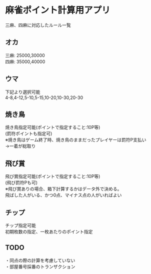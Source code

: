 # 麻雀ポイント計算用アプリ

三麻、四麻に対応したルール一覧

## オカ

三麻: 25000,30000  
四麻: 35000,40000

## ウマ

下記より選択可能  
4-8,4-12,5-10,5-15,10-20,10-30,20-30

## 焼き鳥

焼き鳥指定可能(ポイントで指定すること:10P等)  
(罰符ポイントも指定可)  
※焼き鳥はゲーム終了時、焼き鳥のままだったプレイヤーは罰符P支払い  
→一着が総取り

## 飛び賞

飛び賞指定可能(ポイントで指定すること:10P等)  
(飛び罰符Pも可)  
※飛び賞ありの場合、箱下計算するかはデータ外で決める。  
飛ばした人がいる、かつ0点、マイナス点の人がいればよい

## チップ

チップ指定可能  
初期枚数の指定、一枚あたりのポイント指定  

## TODO

・同点の際の計算を考慮していない  
・部屋番号採番のトランザクション
